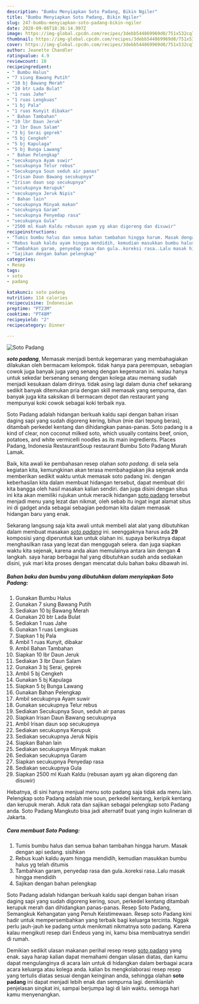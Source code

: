 ```yaml
---
description: "Bumbu Menyiapkan Soto Padang, Bikin Ngiler"
title: "Bumbu Menyiapkan Soto Padang, Bikin Ngiler"
slug: 247-bumbu-menyiapkan-soto-padang-bikin-ngiler
date: 2020-09-06T18:36:14.997Z
image: https://img-global.cpcdn.com/recipes/3debb544869969d0/751x532cq70/soto-padang-foto-resep-utama.jpg
thumbnail: https://img-global.cpcdn.com/recipes/3debb544869969d0/751x532cq70/soto-padang-foto-resep-utama.jpg
cover: https://img-global.cpcdn.com/recipes/3debb544869969d0/751x532cq70/soto-padang-foto-resep-utama.jpg
author: Jeanette Chandler
ratingvalue: 4.9
reviewcount: 10
recipeingredient:
- " Bumbu Halus"
- "7 siung Bawang Putih"
- "10 bj Bawang Merah"
- "20 btr Lada Bulat"
- "1 ruas Jahe"
- "1 ruas Lengkuas"
- "1 bj Pala"
- "1 ruas Kunyit dibakar"
- " Bahan Tambahan"
- "10 lbr Daun Jeruk"
- "3 lbr Daun Salam"
- "3 bj Serai geprek"
- "5 bj Cengkeh"
- "5 bj Kapulaga"
- "5 bj Bunga Lawang"
- " Bahan Pelengkap"
- "secukupnya Ayam suwir"
- "secukupnya Telur rebus"
- "Secukupnya Soun seduh air panas"
- "Irisan Daun Bawang secukupnya"
- "Irisan daun sop secukupnya"
- "secukupnya Kerupuk"
- "secukupnya Jeruk Nipis"
- " Bahan lain"
- "secukupnya Minyak makan"
- "secukupnya Garam"
- "secukupnya Penyedap rasa"
- "secukupnya Gula"
- "2500 ml Kuah Kaldu rebusan ayam yg akan digoreng dan disuwir"
recipeinstructions:
- "Tumis bumbu halus dan semua bahan tambahan hingga harum. Masak dengan api sedang. sisihkan"
- "Rebus kuah kaldu ayam hingga mendidih, kemudian masukkan bumbu halus yg telah ditumis"
- "Tambahkan garam, penyedap rasa dan gula..koreksi rasa..Lalu masak hingga mendidih"
- "Sajikan dengan bahan pelengkap"
categories:
- Resep
tags:
- soto
- padang

katakunci: soto padang 
nutrition: 114 calories
recipecuisine: Indonesian
preptime: "PT23M"
cooktime: "PT48M"
recipeyield: "2"
recipecategory: Dinner

---
```



![Soto Padang](https://img-global.cpcdn.com/recipes/3debb544869969d0/751x532cq70/soto-padang-foto-resep-utama.jpg)

<b><i>soto padang</i></b>, Memasak menjadi bentuk kegemaran yang membahagiakan dilakukan oleh bermacam kelompok. tidak hanya para perempuan, sebagian cowok juga banyak juga yang senang dengan kegemaran ini. walau hanya untuk sekedar bersenang senang dengan kolega atau memang sudah menjadi kesukaan dalam dirinya. tidak asing lagi dalam dunia chef sekarang sedikit banyak ditemukan pria dengan skill memasak yang sempurna, dan banyak juga kita saksikan di bermacam depot dan restaurant yang mempunyai koki cowok sebagai koki terbaik nya.

Soto Padang adalah hidangan berkuah kaldu sapi dengan bahan irisan daging sapi yang sudah digoreng kering, bihun (mie dari tepung beras), ditambah perkedel kentang dan dihidangkan panas-panas. Soto padang is a kind of clear, non coconut milked soto, which usually contains beef, onion, potatoes, and white vermicelli noodles as its main ingredients. Places Padang, Indonesia RestaurantSoup restaurant Bumbu Soto Padang Murah Lamak.

Baik, kita awali ke pembahasan resep olahan <i>soto padang</i>. di sela sela kegiatan kita, kemungkinan akan terasa membahagiakan jika sejenak anda memberikan sedikit waktu untuk memasak soto padang ini. dengan keberhasilan kita dalam membuat hidangan tersebut, dapat membuat diri kita bangga oleh hasil masakan kalian sendiri. dan juga disini dengan situs ini kita akan memiliki rujukan untuk meracik hidangan <u>soto padang</u> tersebut menjadi menu yang lezat dan nikmat, oleh sebab itu ingat ingat alamat situs ini di gadget anda sebagai sebagian pedoman kita dalam memasak hidangan baru yang enak.


Sekarang langsung saja kita awali untuk membeli alat alat yang dibutuhkan dalam membuat masakan <u><i>soto padang</i></u> ini. seenggaknya harus ada <b>29</b> komposisi yang diperuntuk kan untuk olahan ini. supaya berikutnya dapat menghasilkan rasa yang lezat dan menggugah selera. dan juga siapkan waktu kita sejenak, karena anda akan memulainya antara lain dengan <b>4</b> langkah. saya harap berbagai hal yang dibutuhkan sudah anda sediakan disini, yuk mari kita proses dengan mencatat dulu bahan baku dibawah ini.

<!--inarticleads1-->

##### Bahan baku dan bumbu yang dibutuhkan dalam menyiapkan Soto Padang:

1. Gunakan  Bumbu Halus
1. Gunakan 7 siung Bawang Putih
1. Sediakan 10 bj Bawang Merah
1. Gunakan 20 btr Lada Bulat
1. Sediakan 1 ruas Jahe
1. Gunakan 1 ruas Lengkuas
1. Siapkan 1 bj Pala
1. Ambil 1 ruas Kunyit, dibakar
1. Ambil  Bahan Tambahan
1. Siapkan 10 lbr Daun Jeruk
1. Sediakan 3 lbr Daun Salam
1. Gunakan 3 bj Serai, geprek
1. Ambil 5 bj Cengkeh
1. Gunakan 5 bj Kapulaga
1. Siapkan 5 bj Bunga Lawang
1. Gunakan  Bahan Pelengkap
1. Ambil secukupnya Ayam suwir
1. Gunakan secukupnya Telur rebus
1. Sediakan Secukupnya Soun, seduh air panas
1. Siapkan Irisan Daun Bawang secukupnya
1. Ambil Irisan daun sop secukupnya
1. Sediakan secukupnya Kerupuk
1. Sediakan secukupnya Jeruk Nipis
1. Siapkan  Bahan lain
1. Sediakan secukupnya Minyak makan
1. Sediakan secukupnya Garam
1. Siapkan secukupnya Penyedap rasa
1. Sediakan secukupnya Gula
1. Siapkan 2500 ml Kuah Kaldu (rebusan ayam yg akan digoreng dan disuwir)


Hebatnya, di sini hanya menjual menu soto padang saja tidak ada menu lain. Pelengkap soto Padang adalah mie soun, perkedel kentang, keripik kentang dan kerupuk merah. Aduk rata dan sajikan sebagai pelengkap soto Padang anda. Soto Padang Mangkuto bisa jadi alternatif buat yang ingin kulineran di Jakarta. 

<!--inarticleads2-->

##### Cara membuat Soto Padang:

1. Tumis bumbu halus dan semua bahan tambahan hingga harum. Masak dengan api sedang. sisihkan
1. Rebus kuah kaldu ayam hingga mendidih, kemudian masukkan bumbu halus yg telah ditumis
1. Tambahkan garam, penyedap rasa dan gula..koreksi rasa..Lalu masak hingga mendidih
1. Sajikan dengan bahan pelengkap


Soto Padang adalah hidangan berkuah kaldu sapi dengan bahan irisan daging sapi yang sudah digoreng kering, soun, perkedel kentang ditambah kerupuk merah dan dihidangkan panas-panas. Resep Soto Padang, Semangkuk Kehangatan yang Penuh Keistimewaan. Resep soto Padang kini hadir untuk mempersembahkan yang terbaik bagi keluarga tercinta. Nggak perlu jauh-jauh ke padang untuk menikmati nikmatnya soto padang. Karena kalau mengikuti resep dari Endeus yang ini, kamu bisa membuatnya sendiri di rumah. 

Demikian sedikit ulasan makanan perihal resep resep <u>soto padang</u> yang enak. saya harap kalian dapat memahami dengan ulasan diatas, dan kamu dapat mengulanginya di acara lain untuk di hidangkan dalam berbagai acara acara keluarga atau kolega anda. kalian bs mengkolaborasi resep resep yang tertulis diatas sesuai dengan keinginan anda, sehingga olahan <b>soto padang</b> ini dapat menjadi lebih enak dan sempurna lagi. demikianlah penjelasan singkat ini, sampai berjumpa lagi di lain waktu. semoga hari kamu menyenangkan.

